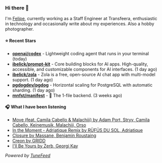 ### Hi there 👋

I'm [Felipe](https://felipevm.com), currently working as a Staff Engineer at Transfeera, enthusiastic in technology and occasionally write about my experiences. Also a hobby photographer.

#### ⭐ Recent Stars
- **[openai/codex](https://github.com/openai/codex)** - Lightweight coding agent that runs in your terminal (today)
- **[ibelick/prompt-kit](https://github.com/ibelick/prompt-kit)** - Core building blocks for AI apps.  High-quality, accessible, and customizable components for AI interfaces. (1 day ago)
- **[ibelick/zola](https://github.com/ibelick/zola)** - Zola is a free, open-source AI chat app with multi-model support. (1 day ago)
- **[pgdogdev/pgdog](https://github.com/pgdogdev/pgdog)** - Horizontal scaling for PostgreSQL with automatic sharding. (1 day ago)
- **[mnfst/manifest](https://github.com/mnfst/manifest)** - 🦚 The 1-file backend.  (3 weeks ago)

#### 🎧 What I have been listening
- [Move (feat. Camila Cabello &amp; Malachiii) by Adam Port, Stryv, Camila Cabello, Keinemusik, Malachiii, Orso](https://open.spotify.com/track/0scd3nh27AYTNXo0KHRmsG)
- [In the Moment - Adriatique Remix by RÜFÜS DU SOL, Adriatique](https://open.spotify.com/track/6YmTRcr74slEya3cvMsR6y)
- [Closure by Massane, Benjamin Roustaing](https://open.spotify.com/track/4fAOR4ky2Rb9mn2uV5Me8O)
- [Creon by GRIDD](https://open.spotify.com/track/3BG69rqoyMleMkx5Izq8FT)
- [I&#39;ll Be Yours by Zerb, Georgi Kay](https://open.spotify.com/track/3qxTsPLj9VXXBl8LMbQ16l)

_Powered by [TuneFeed](https://tunefeed.app?ref=github.com)_
